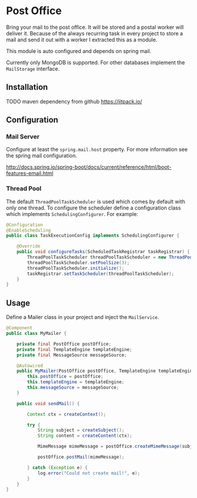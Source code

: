 # Post Office

Bring your mail to the post office. It will be stored and a postal worker will deliver it.
Because of the always recurring task in every project to store a mail and send it out with a worker I extracted this as a 
module.

This module is auto configured and depends on spring mail.

Currently only MongoDB is supported. For other databases implement the `MailStorage` interface.

## Installation

TODO maven dependency from github https://jitpack.io/


## Configuration
### Mail Server
Configure at least the `spring.mail.host` property. For more information see the spring mail configuration. 

<http://docs.spring.io/spring-boot/docs/current/reference/html/boot-features-email.html>

### Thread Pool
The default `ThreadPoolTaskScheduler` is used which comes by default with only one thread. 
To configure the scheduler define a configuration class which implements `SchedulingConfigurer`.
For example:

```java
@Configuration
@EnableScheduling
public class TaskExecutionConfig implements SchedulingConfigurer {

    @Override
    public void configureTasks(ScheduledTaskRegistrar taskRegistrar) {
        ThreadPoolTaskScheduler threadPoolTaskScheduler = new ThreadPoolTaskScheduler();
        threadPoolTaskScheduler.setPoolSize(3);
        threadPoolTaskScheduler.initialize();
        taskRegistrar.setTaskScheduler(threadPoolTaskScheduler);
    }
}
```

## Usage

Define a Mailer class in your project and inject the `MailService`.

```java
@Component
public class MyMailer {

    private final PostOffice postOffice;
    private final TemplateEngine templateEngine;
    private final MessageSource messageSource;

    @Autowired
    public MyMailer(PostOffice postOffice, TemplateEngine templateEngine, Environment environment, MessageSource messageSource) {
        this.postOffice = postOffice;
        this.templateEngine = templateEngine;
        this.messageSource = messageSource;
    }

    public void sendMail() {

        Context ctx = createContext();

        try {
            String subject = createSubject();
            String content = createContent(ctx);

            MimeMessage mimeMessage = postOffice.createMimeMessage(subject, from, to, content, true);

            postOffice.postMail(mimeMessage);

        } catch (Exception e) {
            log.error("Could not create mail!", e);
        }
    }
}
```
